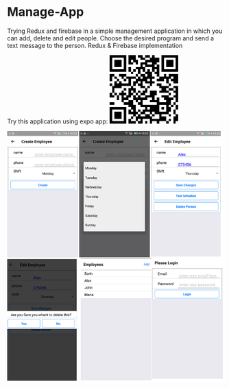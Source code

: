# Manage-App

Trying Redux and firebase in a simple management application in which you can add, delete and edit people. Choose the desired program and send a text message to the person. Redux & Firebase implementation

Try this application using expo app:
![AppImage](https://github.com/Sorin006/Manage-App/blob/master/expo-scan.png)

![AppImage](https://github.com/Sorin006/Manage-App/blob/master/picpic.png)


